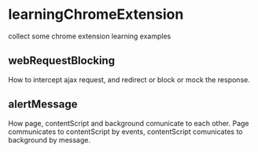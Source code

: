 # learningChromeExtension
collect some chrome extension learning examples

## webRequestBlocking   
How to intercept ajax request, and redirect or block or mock the response.


## alertMessage   
How page, contentScript and background comunicate to each other.
Page communicates to contentScript by events, contentScript comunicates to background by message.
